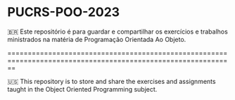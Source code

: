 # PUCRS-POO-2023
🇧🇷 Este repositório é para guardar e compartilhar os exercícios e trabalhos ministrados na matéria de Programação Orientada Ao Objeto.

==============================================================================================================

🇺🇸 This repository is to store and share the exercises and assignments taught in the Object Oriented Programming subject.
